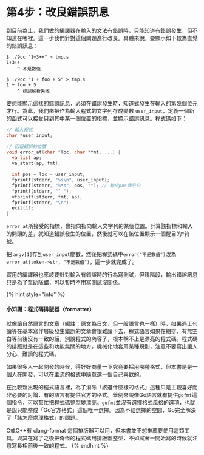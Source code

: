 # 第4步：改良錯誤訊息

到目前為止，我們做的編譯器在輸入的文法有錯誤時，只能知道有錯誤發生，但不知道在哪裡。這一步我們針對這個問題進行改良。具體來說，要顯示如下較為直覺的錯誤訊息：

```text
$ ./9cc "1+3++" > tmp.s
1+3++
    ^ 不是數值

$ ./9cc "1 + foo + 5" > tmp.s
1 + foo + 5
    ^ 標記解析失敗
```

要想能顯示這樣的錯誤訊息，必須在錯誤發生時，知道式發生在輸入的第幾個位元才行。為此，我們來把作為輸入程式的文字列存成變數 `user_input`，定義一個新的函式可以接受只到其中某一個位置的指標，並顯示錯誤訊息。程式碼如下：

```c
// 輸入程式
char *user_input;

// 回報錯誤的位置
void error_at(char *loc, char *fmt, ...) {
  va_list ap;
  va_start(ap, fmt);

  int pos = loc - user_input;
  fprintf(stderr, "%s\n", user_input);
  fprintf(stderr, "%*s", pos, ""); // 輸出pos個空白
  fprintf(stderr, "^ ");
  vfprintf(stderr, fmt, ap);
  fprintf(stderr, "\n");
  exit(1);
}
```

 `error_at`所接受的指標，會指向指向輸入文字列的某個位置。計算該指標和輸入的開頭的差，就知道錯誤發生的位置，然後就可以在該位置顯示一個醒目的`^`符號。

把 `argv[1]`存到`user_input`變數，然後把程式碼中`error("不是數值")`改為 `error_at(token->str, "不是數值")`，這一步就完成了。

實用的編譯器也應該要針對輸入有錯誤時的行為寫測試，但現階段，輸出錯誤訊息只是為了幫助除錯，可以暫時不用寫測試沒關係。

{% hint style="info" %}
#### 小知識：程式碼排版器（formatter）

就像讀自然語言的文章（編註：原文為日文，但一般語言也一樣）時，如果遇上句讀等在基本寫作層級發生錯誤的文章會很難讀下去，程式語言如果在縮排、有無空白等前後沒有一致的話，別說程式的內容了，根本稱不上是漂亮的程式碼。程式碼的排版就是在這些和功能無關的地方，機械化地套用某種規則，注意不要寫出讓人分心、難讀的程式碼。

如果很多人一起開發的時候，得好好商量一下究竟要採用哪種格式，但本書是是一個人在開發，可以在主流的格式中隨意選一個自己喜歡的。

在比較新出現的程式語言裡，為了消除「該選什麼樣的格式」這種只是主觀喜好而非必要的討論，有的語言有提供官方的格式。舉例來說像Go語言就有提供`gofmt`這個指令，可以幫忙把程式碼整型變漂亮。`gofmt`並沒有選擇格式風格的選項，也就是說只能整成「Go官方格式」這個唯一選擇。因為不給選擇的空間，Go完全解決了「該怎麼處理格式」的問題。

C或C++有 clang-format 這個排版器可以用，但本書並不想推薦要使用這類工具。與其在寫了之後把奇怪的程式碼用排版器整型，不如試著一開始寫的時候就注意寫長相前後一致的程式。
{% endhint %}

